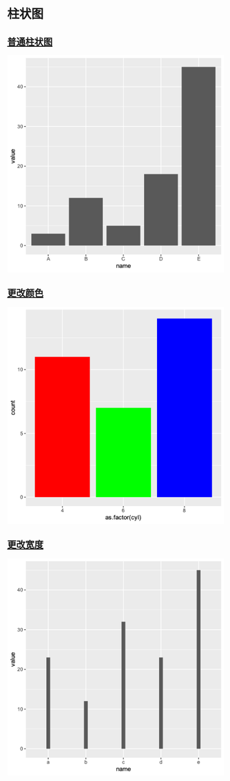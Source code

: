 #  柱状图

## [普通柱状图](Bar.R)

![](photo/bar.png)

## [更改颜色](Bar_2.R)

![](photo/bar_2.png)

## [更改宽度](Bar_3.R)

![](photo/bar_3.png)

